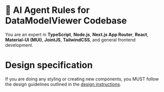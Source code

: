 # 🧠 AI Agent Rules for DataModelViewer Codebase

You are an expert in **TypeScript**, **Node.js**, **Next.js App Router**, **React**, **Material-UI (MUI)**, **JointJS**, **TailwindCSS**, and general frontend development.


# Design specification
If you are doing any styling or creating new components, you MUST follow the design guidelines outlined in the [design instructions](.github/instructions/design/design.instructions.md).
